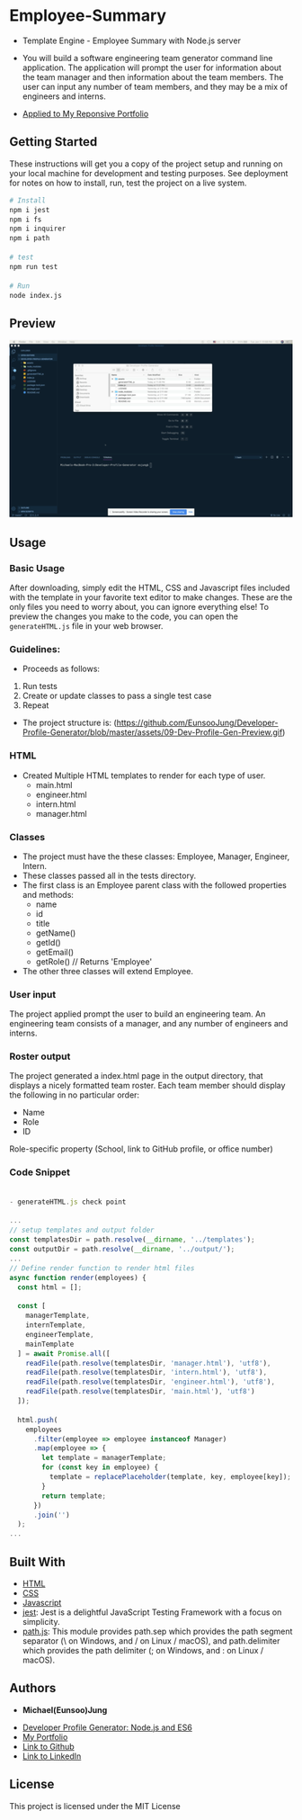 # Employee-Summary

- Template Engine - Employee Summary with Node.js server

- You will build a software engineering team generator command line application. The application will prompt the user for information about the team manager and then information about the team members. The user can input any number of team members, and they may be a mix of engineers and interns.

- [Applied to My Reponsive Portfolio](https://eunsoojung.github.io/Unit-02-Responsive-Portfolio/portfolio.html)

## Getting Started

These instructions will get you a copy of the project setup and running on your local machine for development and testing purposes.
See deployment for notes on how to install, run, test the project on a live system.

```bash
# Install
npm i jest
npm i fs
npm i inquirer
npm i path

# test
npm run test

# Run
node index.js
```

## Preview

[![Developer Profile Generator](https://github.com/EunsooJung/Developer-Profile-Generator/blob/master/assets/09-Dev-Profile-Gen-Preview.gif)](https://github.com/EunsooJung/Developer-Profile-Generator/blob/master/assets/09-Dev-Profile-Gen-Preview.gif)

## Usage

### Basic Usage

After downloading, simply edit the HTML, CSS and Javascript files included with the template in your favorite text editor to make changes. These are the only files you need to worry about, you can ignore everything else! To preview the changes you make to the code, you can open the `generateHTML.js` file in your web browser.

### Guidelines:

- Proceeds as follows:

1. Run tests
2. Create or update classes to pass a single test case
3. Repeat

- The project structure is:
  (https://github.com/EunsooJung/Developer-Profile-Generator/blob/master/assets/09-Dev-Profile-Gen-Preview.gif)

### HTML

- Created Multiple HTML templates to render for each type of user.
  - main.html
  - engineer.html
  - intern.html
  - manager.html

### Classes

- The project must have the these classes: Employee, Manager, Engineer, Intern.
- These classes passed all in the tests directory.
- The first class is an Employee parent class with the followed properties and methods:
  - name
  - id
  - title
  - getName()
  - getId()
  - getEmail()
  - getRole() // Returns 'Employee'
- The other three classes will extend Employee.

### User input

The project applied prompt the user to build an engineering team. An engineering team consists of a manager, and any number of engineers and interns.

### Roster output

The project generated a index.html page in the output directory, that displays a nicely formatted team roster. Each team member should display the following in no particular order:

- Name
- Role
- ID

Role-specific property (School, link to GitHub profile, or office number)

### Code Snippet

```javascript

- generateHTML.js check point

...
// setup templates and output folder
const templatesDir = path.resolve(__dirname, '../templates');
const outputDir = path.resolve(__dirname, '../output/');
...
// Define render function to render html files
async function render(employees) {
  const html = [];

  const [
    managerTemplate,
    internTemplate,
    engineerTemplate,
    mainTemplate
  ] = await Promise.all([
    readFile(path.resolve(templatesDir, 'manager.html'), 'utf8'),
    readFile(path.resolve(templatesDir, 'intern.html'), 'utf8'),
    readFile(path.resolve(templatesDir, 'engineer.html'), 'utf8'),
    readFile(path.resolve(templatesDir, 'main.html'), 'utf8')
  ]);

  html.push(
    employees
      .filter(employee => employee instanceof Manager)
      .map(employee => {
        let template = managerTemplate;
        for (const key in employee) {
          template = replacePlaceholder(template, key, employee[key]);
        }
        return template;
      })
      .join('')
  );
...

```

## Built With

- [HTML](https://developer.mozilla.org/en-US/docs/Web/HTML)
- [CSS](https://developer.mozilla.org/en-US/docs/Web/CSS)
- [Javascript](https://developer.mozilla.org/en-US/docs/Web/JavaScript)
- [jest](https://jestjs.io/): Jest is a delightful JavaScript Testing Framework with a focus on simplicity.
- [path.js](https://nodejs.dev/the-nodejs-path-module): This module provides path.sep which provides the path segment separator (\ on Windows, and / on Linux / macOS), and path.delimiter which provides the path delimiter (; on Windows, and : on Linux / macOS).

## Authors

- **Michael(Eunsoo)Jung**

* [Developer Profile Generator: Node.js and ES6](https://eunsoojung.github.io/Developer-Profile-Generator/)
* [My Portfolio](https://eunsoojung.github.io/Unit-02-Responsive-Portfolio/portfolio.html)
* [Link to Github](https://github.com/)
* [Link to LinkedIn](www.linkedin.com/in/eun-soo-jung/)

## License

This project is licensed under the MIT License
